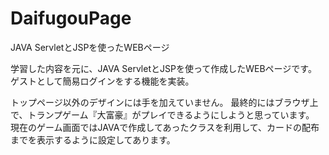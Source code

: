 # DaifugouPage
JAVA ServletとJSPを使ったWEBページ

学習した内容を元に、JAVA ServletとJSPを使って作成したWEBページです。
ゲストとして簡易ログインをする機能を実装。

トップページ以外のデザインには手を加えていません。
最終的にはブラウザ上で、トランプゲーム『大富豪』がプレイできるようにしようと思っています。
現在のゲーム画面ではJAVAで作成してあったクラスを利用して、カードの配布までを表示するように設定してあります。
